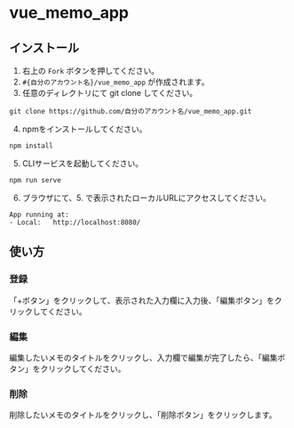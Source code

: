 # vue_memo_app

## インストール

1. 右上の `Fork` ボタンを押してください。
2. `#{自分のアカウント名}/vue_memo_app` が作成されます。
3. 任意のディレクトリにて git clone してください。

```
git clone https://github.com/自分のアカウント名/vue_memo_app.git
```

4. npmをインストールしてください。

```
npm install
```

5. CLIサービスを起動してください。

```
npm run serve
```

6. ブラウザにて、5. で表示されたローカルURLにアクセスしてください。

```
App running at:
- Local:   http://localhost:8080/
```

## 使い方

### 登録
「+ボタン」をクリックして、表示された入力欄に入力後、「編集ボタン」をクリックしてください。

### 編集
編集したいメモのタイトルをクリックし、入力欄で編集が完了したら、「編集ボタン」をクリックしてください。

### 削除
削除したいメモのタイトルをクリックし、「削除ボタン」をクリックします。
